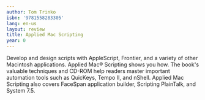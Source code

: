 ```yaml
---
author: Tom Trinko
isbn: '9781558283305'
lang: en-us
layout: review
title: Applied Mac Scripting
year: 0
---
```

Develop and design scripts with AppleScript, Frontier, and a variety of other Macintosh applications. Applied Mac® Scripting shows you how. The book's valuable techniques and CD-ROM help readers master important automation tools such as QuicKeys, Tempo II, and nShell. Applied Mac Scripting also covers FaceSpan application builder, Scripting PlainTalk, and System 7.5.
